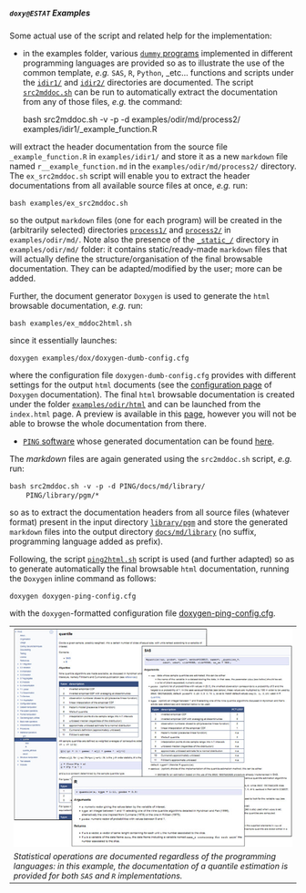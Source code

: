 ##### `doxy@ESTAT` Examples

Some actual use of the script and related help for the implementation:

* <a name="dummydoc"></a>in the examples folder, various 
[`dummy` programs](https://github.com/gjacopo/bodylanguage/tree/master/doxy/examples) 
implemented in different programming languages are provided so as to illustrate the 
use of the common template, _e.g._ `SAS`, `R`, `Python`, _etc... functions and scripts 
under the 
[`idir1/`](https://github.com/gjacopo/bodylanguage/tree/master/doxy/examples/idir1) and 
[`idir2/`](https://github.com/gjacopo/bodylanguage/tree/master/doxy/examples/idir2)
 directories are documented. The script 
[`src2mddoc.sh`](https://github.com/gjacopo/bodylanguage/blob/master/doxy/src2mddoc.sh) 
can be run to automatically extract the documentation from any of those files, _e.g._
the command:

	bash src2mddoc.sh -v -p -d examples/odir/md/process2/ 
		examples/idir1/_example_function.R

will extract the header documentation from the source file `_example_function.R` in 
`examples/idir1/` and store it as a new `markdown` file named `r__example_function.md` 
in the `examples/odir/md/process2/` directory.
The `ex_src2mddoc.sh` script will enable you to extract the header documentations from 
all available source files at once, _e.g._ run:


	bash examples/ex_src2mddoc.sh

so the output `markdown` files (one for each program) will be created in the (arbitrarily
selected) directories 
[`process1/`](https://github.com/gjacopo/bodylanguage/tree/master/doxy/examples/odir/md/process1/) 
and 
[`process2/`](https://github.com/gjacopo/bodylanguage/tree/master/doxy/examples/odir/md/process2/)
in `examples/odir/md/`.
Note also the presence of the 
[`_static_/`](https://github.com/gjacopo/bodylanguage/tree/master/doxy/examples/odir/md/_static_) 
directory in `examples/odir/md/` folder: it contains
static/ready-made `markdown` files that will actually define the structure/organisation of 
the final browsable documentation. They can be adapted/modified by the user; more can be added. 

Further, the document generator `Doxygen` is used to generate the `html` browsable 
documentation, _e.g._ run:

	bash examples/ex_mddoc2html.sh

since it essentially launches:

	doxygen examples/dox/doxygen-dumb-config.cfg

where the configuration file `doxygen-dumb-config.cfg` provides with different settings
for the output `html` documents (see the 
[configuration page](https://www.stack.nl/~dimitri/doxygen/manual/config.html) of 
`Doxygen` documentation). The final `html` browsable documentation is created under 
the folder 
[`examples/odir/html`](https://github.com/gjacopo/bodylanguage/tree/master/doxy/examples/odir/html) 
and can be launched from the `index.html` page. A preview is available in this 
[page](https://cdn.rawgit.com/gjacopo/bodylanguage/1d8d4738/doxy/examples/odir/html/index.html), 
however you will not be able to browse the whole documentation from there. 

* <a name="PINGdoc"></a>[`PING` software](https://github.com/gjacopo/PING) whose generated 
documentation can be found [here](https://gjacopo.github.io/PING/).

The _markdown_ files are again generated using the `src2mddoc.sh` script, _e.g._ run:

	bash src2mddoc.sh -v -p -d PING/docs/md/library/ 
		PING/library/pgm/*
		
so as to extract the documentation headers from all source files (whatever format) present 
in the input directory 
[`library/pgm`](https://github.com/gjacopo/PING/tree/master/library/pgm) and store the 
generated `markdown` files into the output directory 
[`docs/md/library`](https://github.com/gjacopo/PING/tree/master/docs/md/library) 
(no suffix, programming language added as prefix).

Following, the script 
[`ping2html.sh`](https://github.com/gjacopo/PING/blob/master/docs/bin/ping2html.sh) script 
is used (and further adapted) so as to generate automatically the final browsable `html` 
documentation, running the `Doxygen` inline command as follows:

	doxygen doxygen-ping-config.cfg
	
with the `doxygen`-formatted configuration file 
[doxygen-ping-config.cfg](https://github.com/gjacopo/bodylanguage/blob/master/doxy/examples/doxygen-ping-config.cfg).

<table>
<tr>
<td align="centre"><kbd><img src="example_ping.png" alt="example PING quantile" width="700"  align="centre"> </kbd></td>
</tr>
<footer>
<td align="centre"><i>Statistical operations are documented regardless of the programming languages: in this example, the documentation of a quantile estimation is provided for both <code>SAS</code> and <code>R</code> implementations.</i></td>
</footer>
</table>
